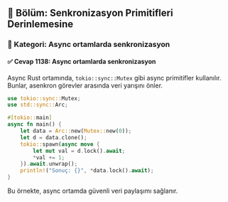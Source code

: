 ## 📘 Bölüm: Senkronizasyon Primitifleri Derinlemesine
### 🔹 Kategori: Async ortamlarda senkronizasyon
#### ✅ Cevap 1138: Async ortamlarda senkronizasyon

Async Rust ortamında, `tokio::sync::Mutex` gibi async primitifler kullanılır. Bunlar, asenkron görevler arasında veri yarışını önler.

```rust
use tokio::sync::Mutex;
use std::sync::Arc;

#[tokio::main]
async fn main() {
    let data = Arc::new(Mutex::new(0));
    let d = data.clone();
    tokio::spawn(async move {
        let mut val = d.lock().await;
        *val += 1;
    }).await.unwrap();
    println!("Sonuç: {}", *data.lock().await);
}
```
Bu örnekte, async ortamda güvenli veri paylaşımı sağlanır.
